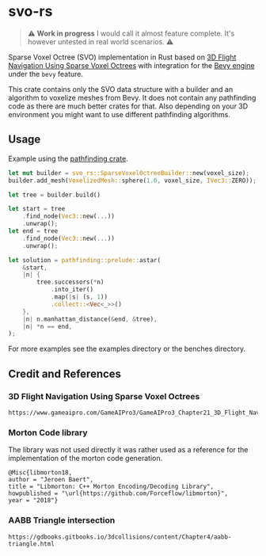 # svo-rs

> :warning: **Work in progress** I would call it almost feature complete. It's however untested in real world scenarios. :warning:

Sparse Voxel Octree (SVO) implementation in Rust based on [3D Flight Navigation Using
Sparse Voxel Octrees](https://www.gameaipro.com/GameAIPro3/GameAIPro3_Chapter21_3D_Flight_Navigation_Using_Sparse_Voxel_Octrees.pdf) with integration for the [Bevy engine](https://bevyengine.org/) under the `bevy` feature.

This crate contains only the SVO data structure with a builder and an algorithm to voxelize meshes from Bevy. It does not contain any pathfinding code as there are much better crates for that. Also depending on your 3D environment you might want to use different pathfinding algorithms.

## Usage

Example using the [pathfinding crate](https://crates.io/crates/pathfinding).

```rust
let mut builder = svo_rs::SparseVoxelOctreeBuilder::new(voxel_size);
builder.add_mesh(VoxelizedMesh::sphere(1.0, voxel_size, IVec3::ZERO));

let tree = builder.build()

let start = tree
    .find_node(Vec3::new(...))
    .unwrap();
let end = tree
    .find_node(Vec3::new(...))
    .unwrap();

let solution = pathfinding::prelude::astar(
    &start,
    |n| {
        tree.successors(*n)
            .into_iter()
            .map(|s| (s, 1))
            .collect::<Vec<_>>()
    },
    |n| n.manhattan_distance(&end, &tree),
    |n| *n == end,
);
```

For more examples see the examples directory or the benches directory.

## Credit and References

### 3D Flight Navigation Using Sparse Voxel Octrees

```
https://www.gameaipro.com/GameAIPro3/GameAIPro3_Chapter21_3D_Flight_Navigation_Using_Sparse_Voxel_Octrees.pdf
```

### Morton Code library

The library was not used directly it was rather used as a reference for the implementation of the morton code generation.

```
@Misc{libmorton18,
author = "Jeroen Baert",
title = "Libmorton: C++ Morton Encoding/Decoding Library",
howpublished = "\url{https://github.com/Forceflow/libmorton}",
year = "2018"}
```

### AABB Triangle intersection

```
https://gdbooks.gitbooks.io/3dcollisions/content/Chapter4/aabb-triangle.html
```
